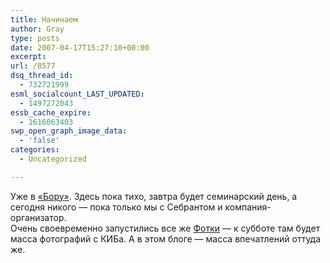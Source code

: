 ```yaml
---
title: Начинаем
author: Gray
type: posts
date: 2007-04-17T15:27:10+00:00
excerpt:
url: /8577
dsq_thread_id:
  - 732721999
esml_socialcount_LAST_UPDATED:
  - 1497272043
essb_cache_expire:
  - 1616063403
swp_open_graph_image_data:
  - 'false'
categories:
  - Uncategorized

---
```








Уже в <a href="http://c-ib.ru/place/" target="_blank">&#171;Бору&#187;</a>. Здесь пока тихо, завтра будет семинарский день, а сегодня никого &#8212; пока только мы с Себрантом и компания-организатор.  
Очень своевременно запустились все же <a href="http://fotki.yandex.ru/" target="_blank">Фотки</a> &#8212; к субботе там будет масса фотографий с КИБа. А в этом блоге &#8212; масса впечатлений оттуда же.